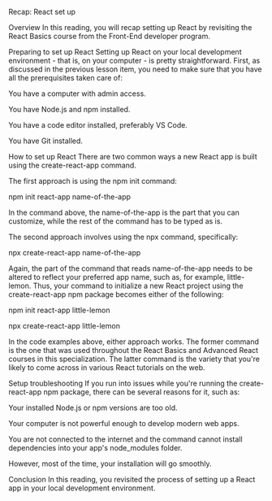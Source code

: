 Recap: React set up

Overview
In this reading, you will recap setting up React by revisiting the React Basics course from the Front-End developer program.

Preparing to set up React
Setting up React on your local development environment - that is, on your computer - is pretty straightforward. First, as discussed in the previous lesson item, you need to make sure that you have all the prerequisites taken care of:

You have a computer with admin access.

You have Node.js and npm installed.

You have a code editor installed, preferably VS Code.

You have Git installed.

How to set up React
There are two common ways a new React app is built using the create-react-app command.

The first approach is using the npm init command:

npm init react-app name-of-the-app

In the command above, the name-of-the-app is the part that you can customize, while the rest of the command has to be typed as is.

The second approach involves using the npx command, specifically:


npx create-react-app name-of-the-app

Again, the part of the command that reads name-of-the-app needs to be altered to reflect your preferred app name, such as, for example, little-lemon. Thus, your command to initialize a new React project using the create-react-app npm package becomes either of the following:


npm init react-app little-lemon

npx create-react-app little-lemon

In the code examples above, either approach works. The former command is the one that was used throughout the React Basics and Advanced React courses in this specialization. The latter command is the variety that you're likely to come across in various React tutorials on the web.

Setup troubleshooting
If you run into issues while you're running the create-react-app npm package, there can be several reasons for it, such as:

Your installed Node.js or npm versions are too old.

Your computer is not powerful enough to develop modern web apps.

You are not connected to the internet and the command cannot install dependencies into your app's node_modules folder.

However, most of the time, your installation will go smoothly.

Conclusion
In this reading, you revisited the process of setting up a React app in your local development environment.